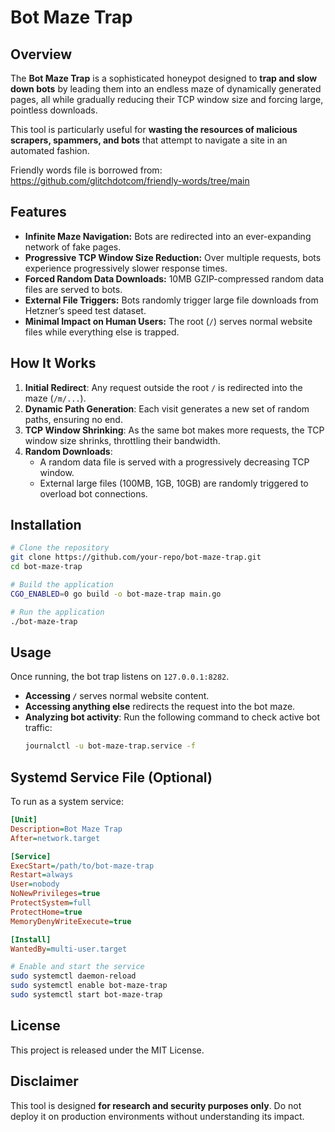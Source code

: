 # Bot Maze Trap

## Overview
The **Bot Maze Trap** is a sophisticated honeypot designed to **trap and slow down bots** by leading them into an endless maze of dynamically generated pages, all while gradually reducing their TCP window size and forcing large, pointless downloads.

This tool is particularly useful for **wasting the resources of malicious scrapers, spammers, and bots** that attempt to navigate a site in an automated fashion.

Friendly words file is borrowed from: https://github.com/glitchdotcom/friendly-words/tree/main


## Features
- **Infinite Maze Navigation:** Bots are redirected into an ever-expanding network of fake pages.
- **Progressive TCP Window Size Reduction:** Over multiple requests, bots experience progressively slower response times.
- **Forced Random Data Downloads:** 10MB GZIP-compressed random data files are served to bots.
- **External File Triggers:** Bots randomly trigger large file downloads from Hetzner’s speed test dataset.
- **Minimal Impact on Human Users:** The root (`/`) serves normal website files while everything else is trapped.

## How It Works
1. **Initial Redirect**: Any request outside the root `/` is redirected into the maze (`/m/...`).
2. **Dynamic Path Generation**: Each visit generates a new set of random paths, ensuring no end.
3. **TCP Window Shrinking**: As the same bot makes more requests, the TCP window size shrinks, throttling their bandwidth.
4. **Random Downloads**:
   - A random data file is served with a progressively decreasing TCP window.
   - External large files (100MB, 1GB, 10GB) are randomly triggered to overload bot connections.

## Installation
```sh
# Clone the repository
git clone https://github.com/your-repo/bot-maze-trap.git
cd bot-maze-trap

# Build the application
CGO_ENABLED=0 go build -o bot-maze-trap main.go

# Run the application
./bot-maze-trap
```

## Usage
Once running, the bot trap listens on `127.0.0.1:8282`.

- **Accessing `/`** serves normal website content.
- **Accessing anything else** redirects the request into the bot maze.
- **Analyzing bot activity**: Run the following command to check active bot traffic:
  ```sh
  journalctl -u bot-maze-trap.service -f
  ```

## Systemd Service File (Optional)
To run as a system service:
```ini
[Unit]
Description=Bot Maze Trap
After=network.target

[Service]
ExecStart=/path/to/bot-maze-trap
Restart=always
User=nobody
NoNewPrivileges=true
ProtectSystem=full
ProtectHome=true
MemoryDenyWriteExecute=true

[Install]
WantedBy=multi-user.target
```
```sh
# Enable and start the service
sudo systemctl daemon-reload
sudo systemctl enable bot-maze-trap
sudo systemctl start bot-maze-trap
```

## License
This project is released under the MIT License.

## Disclaimer
This tool is designed **for research and security purposes only**. Do not deploy it on production environments without understanding its impact.

